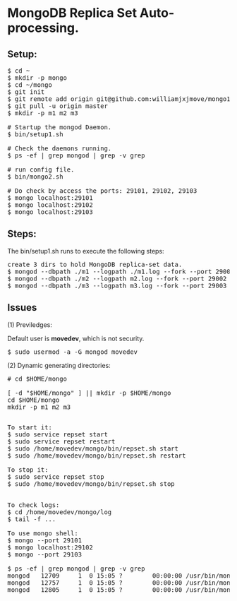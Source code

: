 # MongoDB Replica Set Auto-processing.

## Setup:
<pre>
$ cd ~
$ mkdir -p mongo
$ cd ~/mongo
$ git init
$ git remote add origin git@github.com:williamjxjmove/mongo1.git
$ git pull -u origin master
$ mkdir -p m1 m2 m3

# Startup the mongod Daemon.
$ bin/setup1.sh

# Check the daemons running.
$ ps -ef | grep mongod | grep -v grep

# run config file.
$ bin/mongo2.sh

# Do check by access the ports: 29101, 29102, 29103
$ mongo localhost:29101
$ mongo localhost:29102
$ mongo localhost:29103
</pre>

## Steps:
The bin/setup1.sh runs to execute the following steps:
<pre>
create 3 dirs to hold MongoDB replica-set data.
$ mongod --dbpath ./m1 --logpath ./m1.log --fork --port 29001 --replSet SetA --smallfiles
$ mongod --dbpath ./m2 --logpath m2.log --fork --port 29002 --replSet SetA  --smallfiles
$ mongod --dbpath ./m3 --logpath m3.log --fork --port 29003 --replSet SetA  --smallfiles
</pre>

## Issues

(1) Previledges:

Default user is <strong>movedev</strong>, which is not security.
<pre>
$ sudo usermod -a -G mongod movedev
</pre>


(2) Dynamic generating directories:
<pre>
# cd $HOME/mongo

[ -d "$HOME/mongo" ] || mkdir -p $HOME/mongo
cd $HOME/mongo
mkdir -p m1 m2 m3

</pre>


<pre>
To start it:
$ sudo service repset start
$ sudo service repset restart
$ sudo /home/movedev/mongo/bin/repset.sh start
$ sudo /home/movedev/mongo/bin/repset.sh restart

To stop it:
$ sudo service repset stop
$ sudo /home/movedev/mongo/bin/repset.sh stop


To check logs:
$ cd /home/movedev/mongo/log
$ tail -f ...

To use mongo shell:
$ mongo --port 29101
$ mongo localhost:29102
$ mongo --port 29103

$ ps -ef | grep mongod | grep -v grep
mongod   12709     1  0 15:05 ?        00:00:00 /usr/bin/mongod -f /home/movedev/mongo/etc/replica_set1.conf
mongod   12757     1  0 15:05 ?        00:00:00 /usr/bin/mongod -f /home/movedev/mongo/etc/replica_set2.conf
mongod   12805     1  0 15:05 ?        00:00:00 /usr/bin/mongod -f /home/movedev/mongo/etc/replica_set3.conf
</pre>
